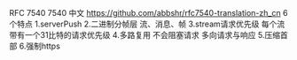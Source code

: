 RFC 7540
7540 中文 https://github.com/abbshr/rfc7540-translation-zh_cn
6个特点
1.serverPush
2.二进制分帧层 流、消息、帧
3.stream请求优先级
  每个流带有一个31比特的请求优先级
4.多路复用 不会阻塞请求
  多向请求与响应
5.压缩首部
6.强制https

